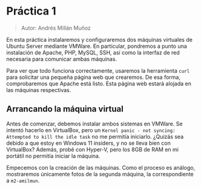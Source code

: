 # Práctica 1

> Autor: Andrés Millán Muñoz

En esta práctica instalaremos y configuraremos dos máquinas virtuales de Ubuntu Server mediante VMWare. En particular, pondremos a punto una instalación de Apache, PHP, MySQL, SSH, así como la interfaz de red necesaria para comunicar ambas máquinas.

Para ver que todo funciona correctamente, usaremos la herramienta `curl` para solicitar una pequeña página web que crearemos. De esa forma, comprobaremos que Apache está listo. Esta página web estará alojada en las máquinas respectivas.

## Arrancando la máquina virtual

Antes de comenzar, debemos instalar ambos sistemas en VMWare. Se intentó hacerlo en VirtualBox, pero un `Kernel panic - not syncing: Attempted to kill the idle task` no me permitía iniciarlo. ¿Quizás sea debido a que estoy en Windows 11 insiders, y no se lleva bien con VirtualBox? Además, probé con Hyper-V, pero los 8GB de RAM en mi portátil no permitía iniciar la máquina.

Empecemos con la creación de las máquinas. Como el proceso es análogo, mostraremos únicamente fotos de la segunda máquina, la correspondiente a `m2-amilmun`.
